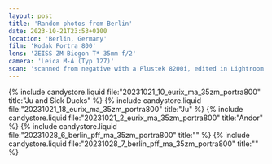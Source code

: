 ```yaml
---
layout: post
title: 'Random photos from Berlin'
date: 2023-10-21T23:53+0100
location: 'Berlin, Germany'
film: 'Kodak Portra 800'
lens: 'ZEISS ZM Biogon T* 35mm f/2'
camera: 'Leica M-A (Typ 127)'
scan: 'scanned from negative with a Plustek 8200i, edited in Lightroom'
---
```


{% include candystore.liquid file:"20231021_10_eurix_ma_35zm_portra800" title:"Ju and Sick Ducks" %}
{% include candystore.liquid file:"20231021_18_eurix_ma_35zm_portra800" title:"Ju" %}
{% include candystore.liquid file:"20231021_2_eurix_ma_35zm_portra800" title:"Andor" %}
{% include candystore.liquid file:"20231028_6_berlin_pff_ma_35zm_portra800" title:"" %}
{% include candystore.liquid file:"20231028_7_berlin_pff_ma_35zm_portra800" title:"" %}